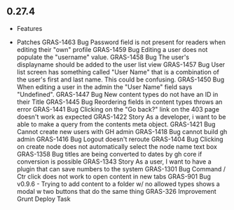 ## 0.27.4

* Features

* Patches
    GRAS-1463 	Bug	Password field is not present for readers when editing their "own" profile
    GRAS-1459 	Bug	Editing a user does not populate the "username" value.
    GRAS-1458 	Bug	The user's displayname should be added to the user list view
    GRAS-1457 	Bug	User list screen has something called "User Name" that is a combination of the user's first and last name. This could be confusing.
    GRAS-1450 	Bug	When editing a user in the admin the "User Name" field says "Undefined".
    GRAS-1447 	Bug	New content types do not have an ID in their Title
    GRAS-1445 	Bug	Reordering fields in content types throws an error
    GRAS-1441 	Bug	Clicking on the "Go back?" link on the 403 page doesn't work as expected
    GRAS-1422 	Story	As a developer, i want to be able to make a query from the contents meta object.
    GRAS-1421 	Bug	Cannot create new users with GH admin
    GRAS-1418 	Bug	cannot build gh admin
    GRAS-1416 	Bug	Logout doesn't reroute
    GRAS-1404 	Bug	Clicking on create node does not automatically select the node name text box
    GRAS-1358 	Bug	titles are being converted to dates by gh core if conversion is possible
    GRAS-1343 	Story	As a user, I want to have a plugin that can save numbers to the system
    GRAS-1301 	Bug	Command / Ctr click does not work to open content in new tabs
    GRAS-901 	Bug	v0.9.6 - Trying to add content to a folder w/ no allowed types shows a modal w two buttons that do the same thing
    GRAS-326 	Improvement	Grunt Deploy Task
